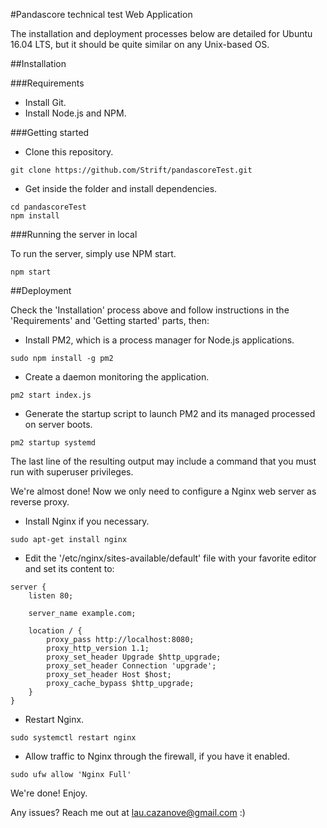#Pandascore technical test Web Application

The installation and deployment processes below are detailed for Ubuntu 16.04 LTS, but it should be quite similar on any Unix-based OS.

##Installation

###Requirements

- Install Git.
- Install Node.js and NPM.

###Getting started

- Clone this repository.

```
git clone https://github.com/Strift/pandascoreTest.git
```

- Get inside the folder and install dependencies.

```
cd pandascoreTest
npm install
```

###Running the server in local

To run the server, simply use NPM start.

```
npm start
```

##Deployment

Check the 'Installation' process above and follow instructions in the 'Requirements' and 'Getting started' parts, then:

- Install PM2, which is a process manager for Node.js applications.

```
sudo npm install -g pm2
```

- Create a daemon monitoring the application.

```
pm2 start index.js
```

- Generate the startup script to launch PM2 and its managed processed on server boots.

```
pm2 startup systemd
```
The last line of the resulting output may include a command that you must run with superuser privileges.

We're almost done! Now we only need to configure a Nginx web server as reverse proxy.

- Install Nginx if you necessary.

```
sudo apt-get install nginx
```

- Edit the '/etc/nginx/sites-available/default' file with your favorite editor and set its content to:

```
server {
    listen 80;

    server_name example.com;

    location / {
        proxy_pass http://localhost:8080;
        proxy_http_version 1.1;
        proxy_set_header Upgrade $http_upgrade;
        proxy_set_header Connection 'upgrade';
        proxy_set_header Host $host;
        proxy_cache_bypass $http_upgrade;
    }
}
```

- Restart Nginx.

```
sudo systemctl restart nginx
```

- Allow traffic to Nginx through the firewall, if you have it enabled.

```
sudo ufw allow 'Nginx Full'

```

We're done! Enjoy.

Any issues? Reach me out at lau.cazanove@gmail.com :)